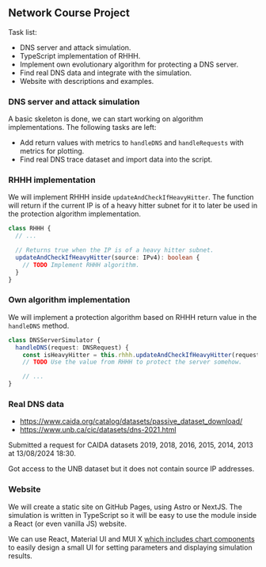 ## Network Course Project

Task list:

- DNS server and attack simulation.
- TypeScript implementation of RHHH.
- Implement own evolutionary algorithm for protecting a DNS server.
- Find real DNS data and integrate with the simulation.
- Website with descriptions and examples.

### DNS server and attack simulation

A basic skeleton is done, we can start working on algorithm implementations.
The following tasks are left:

- Add return values with metrics to `handleDNS` and `handleRequests` with metrics
  for plotting.
- Find real DNS trace dataset and import data into the script.

### RHHH implementation

We will implement RHHH inside `updateAndCheckIfHeavyHitter`.
The function will return if the current IP is of a heavy hitter subnet for it to
later be used in the protection algorithm implementation.

```ts
class RHHH {
  // ...

  // Returns true when the IP is of a heavy hitter subnet.
  updateAndCheckIfHeavyHitter(source: IPv4): boolean {
    // TODO Implement RHHH algorithm.
  }
}
```

### Own algorithm implementation

We will implement a protection algorithm based on RHHH return value in the `handleDNS` method.

```ts
class DNSServerSimulator {
  handleDNS(request: DNSRequest) {
    const isHeavyHitter = this.rhhh.updateAndCheckIfHeavyHitter(request.source);
    // TODO Use the value from RHHH to protect the server somehow.

    // ...
}
```

### Real DNS data

- https://www.caida.org/catalog/datasets/passive_dataset_download/
- https://www.unb.ca/cic/datasets/dns-2021.html

Submitted a request for CAIDA datasets 2019, 2018, 2016, 2015, 2014, 2013 at 13/08/2024 18:30.

Got access to the UNB dataset but it does not contain source IP addresses.

### Website

We will create a static site on GitHub Pages, using Astro or NextJS.
The simulation is written in TypeScript so it will be easy to use the module
inside a React (or even vanilla JS) website.

We can use React, Material UI and MUI X
[which includes chart components](https://mui.com/x/react-charts/lines/)
to easily design a small UI for setting parameters and displaying simulation results.
